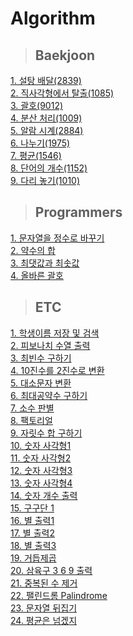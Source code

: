 # Algorithm

> ## Baekjoon
[1. 설탕 배달(2839)](https://hot-cheshire-a21.notion.site/13d821c78b6081ba8de4c9d2ebd34d0d?pvs=4)<br>
[2. 직사각형에서 탈출(1085)](https://github.com/Han00903/Algorithm/tree/master/src/Baekjoon/Silver/algo241112/BOJ1085)<br>
[3. 괄호(9012)](https://hot-cheshire-a21.notion.site/13d821c78b6080e2b8c4ff5bbc6219b9?pvs=4)<br>
[4. 분산 처리(1009)](https://hot-cheshire-a21.notion.site/13d821c78b60803291abe329f082e282)<br>
[5. 알람 시계(2884)](https://hot-cheshire-a21.notion.site/13d821c78b608012a307fe52d792ab0f)<br>
[6. 나누기(1975)](https://hot-cheshire-a21.notion.site/147821c78b60806e91e2fe66df1970d6)<br>
[7. 평균(1546)](https://hot-cheshire-a21.notion.site/149821c78b60808a8048fa4e6ec0fd72)<br>
[8. 단어의 개수(1152)](https://hot-cheshire-a21.notion.site/149821c78b60806c9070d2c250276987)<br>
[9. 다리 놓기(1010)](https://github.com/Han00903/Algorithm/tree/master/src/Baekjoon/Silver/algo241127/BOJ1010)<br>


> ## Programmers
[1. 문자열을 정수로 바꾸기](https://github.com/Han00903/Algorithm/tree/master/src/Programmers/lv1/algo241104)<br>
[2. 약수의 합](https://github.com/Han00903/Algorithm/tree/master/src/Programmers/lv1/algo241105)<br>
[3. 최댓값과 최솟값](https://github.com/Han00903/Algorithm/tree/master/src/Programmers/lv2/algo241106)<br>
[4. 올바른 괄호](https://github.com/Han00903/Algorithm/tree/master/src/Programmers/lv2/algo241107)<br>





> ## ETC
[1. 학생이름 저장 및 검색](https://github.com/Han00903/Algorithm/tree/master/src/ETC/one)<br>
[2. 피보나치 수열 출력](https://github.com/Han00903/Algorithm/tree/master/src/ETC/two)<br>
[3. 최빈수 구하기](https://github.com/Han00903/Algorithm/tree/master/src/ETC/three)<br>
[4. 10진수를 2진수로 변환](https://github.com/Han00903/Algorithm/tree/master/src/ETC/four)<br>
[5. 대소문자 변환](https://github.com/Han00903/Algorithm/tree/master/src/ETC/five)<br>
[6. 최대공약수 구하기](https://github.com/Han00903/Algorithm/tree/master/src/ETC/six)<br>
[7. 소수 판별](https://github.com/Han00903/Algorithm/tree/master/src/ETC/seven)<br>
[8. 팩토리얼](https://github.com/Han00903/Algorithm/tree/master/src/ETC/algo241104/one)<br>
[9. 자릿수 합 구하기](https://github.com/Han00903/Algorithm/tree/master/src/ETC/algo241104/two)<br>
[10. 숫자 사각형1](https://github.com/Han00903/Algorithm/tree/master/src/ETC/algo241105/one)<br>
[11. 숫자 사각형2](https://github.com/Han00903/Algorithm/tree/master/src/ETC/algo241105/two)<br>
[12. 숫자 사각형3](https://github.com/Han00903/Algorithm/tree/master/src/ETC/algo241106/one)<br>
[13. 숫자 사각형4](https://github.com/Han00903/Algorithm/tree/master/src/ETC/algo241106/two)<br>
[14. 숫자 개수 출력](https://github.com/Han00903/Algorithm/tree/master/src/ETC/algo241107/one)<br>
[15. 구구단 1](https://github.com/Han00903/Algorithm/tree/master/src/ETC/algo241107/two)<br>
[16. 별 출력1](https://github.com/Han00903/Algorithm/tree/master/src/ETC/algo241108/one)<br>
[17. 별 출력2](https://github.com/Han00903/Algorithm/tree/master/src/ETC/algo241108/two)<br>
[18. 별 출력3](https://github.com/Han00903/Algorithm/tree/master/src/ETC/algo241109/one)<br>
[19. 거듭제곱](https://github.com/Han00903/Algorithm/tree/master/src/ETC/algo241109/two)<br>
[20. 삼육구 3 6 9 출력](https://github.com/Han00903/Algorithm/tree/master/src/ETC/algo241110/one)<br>
[21. 중복된 수 제거](https://github.com/Han00903/Algorithm/tree/master/src/ETC/algo241111/one)<br>
[22. 팰린드롬 Palindrome](https://github.com/Han00903/Algorithm/tree/master/src/ETC/algo241111/two)<br>
[23. 문자열 뒤집기](https://github.com/Han00903/Algorithm/tree/master/src/ETC/algo241112/one)<br>
[24. 평균은 넘겠지](https://github.com/Han00903/Algorithm/tree/master/src/ETC/algo241112/two)<br>
